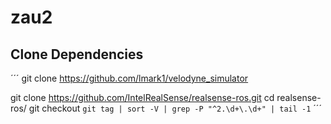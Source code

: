 # zau2

## Clone Dependencies

´´´
git clone https://github.com/lmark1/velodyne_simulator

git clone https://github.com/IntelRealSense/realsense-ros.git
cd realsense-ros/
git checkout `git tag | sort -V | grep -P "^2.\d+\.\d+" | tail -1`
´´´
